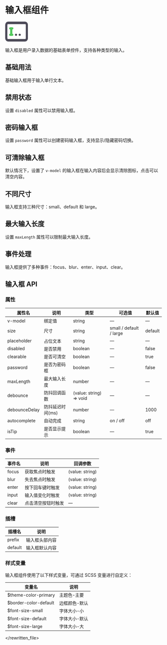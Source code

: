 # 输入框组件

![输入框组件](/components/input.png)

输入框是用户录入数据的基础表单控件，支持各种类型的输入。

## 基础用法

基础输入框用于输入单行文本。

<demo component-name="input" examples="basic"></demo>

## 禁用状态

设置 `disabled` 属性可以禁用输入框。

<demo component-name="input" examples="disabled"></demo>

## 密码输入框

设置 `password` 属性可以创建密码输入框，支持显示/隐藏密码切换。

<demo component-name="input" examples="password"></demo>

## 可清除输入框

默认情况下，设置了 `v-model` 的输入框在输入内容后会显示清除图标，点击可以清空内容。

<demo component-name="input" examples="clearable"></demo>

## 不同尺寸

输入框支持三种尺寸：small、default 和 large。

<demo component-name="input" examples="size"></demo>

## 最大输入长度

设置 `maxLength` 属性可以限制最大输入长度。

<demo component-name="input" examples="maxlength"></demo>

## 事件处理

输入框提供了多种事件：focus、blur、enter、input、clear。

<demo component-name="input" examples="events"></demo>

## 输入框 API

### 属性

| 属性名        | 说明             | 类型                | 可选值                  | 默认值  |
| ------------- | ---------------- | ------------------- | ----------------------- | ------- |
| v-model       | 绑定值           | string              | —                       | —       |
| size          | 尺寸             | string              | small / default / large | default |
| placeholder   | 占位文本         | string              | —                       | —       |
| disabled      | 是否禁用         | boolean             | —                       | false   |
| clearable     | 是否可清空       | boolean             | —                       | true    |
| password      | 是否为密码框     | boolean             | —                       | false   |
| maxLength     | 最大输入长度     | number              | —                       | —       |
| debounce      | 防抖回调函数     | (value: string) => void | —                  | —       |
| debounceDelay | 防抖延迟时间(ms) | number              | —                       | 1000    |
| autocomplete  | 自动完成         | string              | on / off                | off     |
| isTip         | 是否显示提示     | boolean             | —                       | true    |

### 事件

| 事件名 | 说明                 | 回调参数           |
| ------ | -------------------- | ------------------ |
| focus  | 获取焦点时触发       | (value: string)    |
| blur   | 失去焦点时触发       | (value: string)    |
| enter  | 按下回车键时触发     | (value: string)    |
| input  | 输入值变化时触发     | (value: string)    |
| clear  | 点击清空按钮时触发   | —                  |

### 插槽

| 插槽名  | 说明             |
| ------- | ---------------- |
| prefix  | 输入框头部内容   |
| default | 输入框默认内容   |

### 样式变量

输入框组件使用了以下样式变量，可通过 SCSS 变量进行自定义：

| 变量名               | 说明           |
| -------------------- | -------------- |
| $theme-color-primary | 主题色-主要    |
| $border-color-default | 边框颜色-默认 |
| $font-size-small     | 字体大小-小    |
| $font-size-default   | 字体大小-默认  |
| $font-size-large     | 字体大小-大    |
</rewritten_file> 